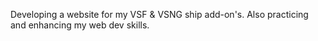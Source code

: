 Developing a website for my VSF & VSNG ship add-on's. Also practicing and enhancing my web dev skills.
